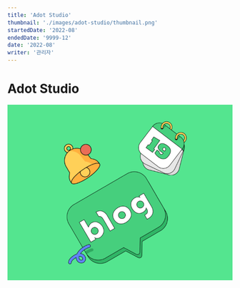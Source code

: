 ```yaml
---
title: 'Adot Studio'
thumbnail: './images/adot-studio/thumbnail.png'
startedDate: '2022-08'
endedDate: '9999-12'
date: '2022-08'
writer: '관리자'
---
```


# Adot Studio

![Git Commit Message Example](images/adot-studio/thumbnail.png)
